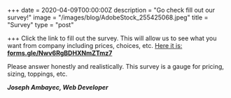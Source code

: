 +++
date = 2020-04-09T00:00:00Z
description = "Go check fill out our survey!"
image = "/images/blog/AdobeStock_255425068.jpeg"
title = "Survey"
type = "post"

+++
Click the link to fill out the survey. This will allow us to see what you want from company including prices, choices, etc. [Here it is:]( forms.gle/Nwv6RgBDHXNmZTmz7) [**forms.gle/Nwv6RgBDHXNmZTmz7**]( forms.gle/Nwv6RgBDHXNmZTmz7 " forms.gle/Nwv6RgBDHXNmZTmz7")

Please answer honestly and realistically. This survey is a gauge for pricing, sizing, toppings, etc.

**_Joseph Ambayec, Web Developer_**